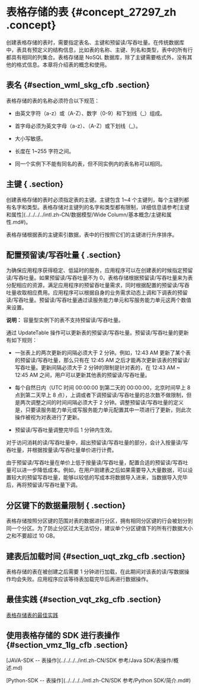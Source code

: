 # 表格存储的表 {#concept_27297_zh .concept}

创建表格存储的表时，需要指定表名、主键和预留读/写吞吐量。在传统数据库中，表具有预定义的结构信息，比如表的名称、主键、列名和类型，表中的所有行都具有相同的列集合。表格存储是 NoSQL 数据库，除了主键需要格式外，没有其他的格式信息。本章将介绍表的概念和使用。

## 表名 {#section_wml_skg_cfb .section}

表格存储的表的名称必须符合以下规范：

-   由英文字符（a-z）或（A-Z）、数字（0-9）和下划线（\_）组成。

-   首字母必须为英文字母（a-z）、（A-Z）或下划线（\_）。

-   大小写敏感。

-   长度在 1~255 字符之间。

-   同一个实例下不能有同名的表，但不同实例内的表名称可以相同。


## 主键 { .section}

创建表格存储的表时必须指定表的主键。主键包含 1~4 个主键列，每个主键列都有名字和类型。表格存储对主键列的名字和类型都有限制，详细信息请参考[主键和属性](../../../../intl.zh-CN/数据模型/Wide Column/基本概念/主键和属性.md#)。

表格存储根据表的主键索引数据，表中的行按照它们的主键进行升序排序。

## 配置预留读/写吞吐量 { .section}

为确保应用程序获得稳定、低延时的服务，应用程序可以在创建表的时候指定预留读/写吞吐量。如果预留读/写吞吐量不为 0，表格存储根据预留读/写吞吐量来为表分配相应的资源，满足应用程序的预留吞吐量需求，同时根据配置的预留读/写吞吐量收取相应费用。应用程序可以根据自身的业务需求动态上调和下调表的预留读/写吞吐量。预留读/写吞吐量通过读服务能力单元和写服务能力单元这两个数值来设置。

**说明：** 容量型实例下的表不支持预留读/写吞吐量。

通过 UpdateTable 操作可以更新表的预留读/写吞吐量。预留读/写吞吐量的更新有如下规则：

-   一张表上的两次更新的间隔必须大于 2 分钟。例如，12:43 AM 更新了某个表的预留读/写吞吐量，那么只有在 12:45 AM 之后才能再次更新该表的预留读/写吞吐量。更新间隔必须大于 2 分钟的限制是针对表的，在 12:43 AM ~ 12:45 AM 之间，用户可以更新其他表的预留读/写吞吐量。

-   每个自然日内（UTC 时间 00:00:00 到第二天的 00:00:00，北京时间早上 8 点到第二天早上 8 点），上调或者下调预留读/写吞吐量的总次数不做限制，但是两次调整之间的时间间隔必须大于 2 分钟。调整预留读/写吞吐量的定义是，只要读服务能力单元或写服务能力单元配置其中一项进行了更新，则此次操作被视为对表进行了更新。

-   预留读/写吞吐量调整完毕后 1 分钟内生效。


对于访问消耗的读/写吞吐量中，超出预留读/写吞吐量的部分，会计入按量读/写吞吐量，并根据按量读/写吞吐量单价进行计费。

由于预留读/写吞吐量在单价上低于按量读/写吞吐量，配置合适的预留读/写吞吐量可以进一步降低成本。例如，在用户刚建表之后如果需要导入大量数据，可以设置较大的预留写吞吐量，能够以较低的写成本将数据导入进来，当数据导入完毕后，再将预留读/写吞吐量下调。

## 分区键下的数据量限制 { .section}

表格存储按照分区键的范围对表的数据进行分区，拥有相同分区键的行会被划分到同一个分区。为了防止分区过大无法切分，建议单个分区键值下的所有行数据大小之和不要超过 10 GB。

## 建表后加载时间 {#section_uqt_zkg_cfb .section}

表格存储的表在被创建之后需要 1 分钟进行加载，在此期间对该表的读/写数据操作均会失败。应用程序应该等待表加载完毕后再进行数据操作。

## 最佳实践 {#section_vqt_zkg_cfb .section}

 [表格存储表的最佳实践](../../../../intl.zh-CN/最佳实践/表操作篇.md#) 

## 使用表格存储的 SDK 进行表操作 {#section_vmz_1lg_cfb .section}

[JAVA-SDK -- 表操作](../../../../intl.zh-CN/SDK 参考/Java SDK/表操作/概述.md) 

 [Python-SDK -- 表操作](../../../../intl.zh-CN/SDK 参考/Python SDK/简介.md#) 

